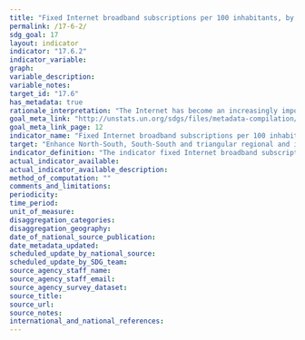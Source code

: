 ```yaml
---
title: "Fixed Internet broadband subscriptions per 100 inhabitants, by speed"
permalink: /17-6-2/
sdg_goal: 17
layout: indicator
indicator: "17.6.2"
indicator_variable: 
graph: 
variable_description: 
variable_notes: 
target_id: "17.6"
has_metadata: true
rationale_interpretation: "The Internet has become an increasingly important tool to provide access to information, and can help foster and enhance regional and international cooperation on, and access to, science, technology and innovations, and enhance knowledge sharing. High-speed Internet access is important to ensure that Internet users have quality access to the Internet and can take advantage of the growing amount of Internet content ' including user-generated content ', services and information. \nWhile the number of fixed-broadband subscriptions has increased substantially over the last years and while service providers offer increasingly higher speeds, fixed Internet broadband can vary tremendously by speed, thus affecting the quality and functionality of Internet access. Many countries, especially in the developing world, have not only a very limited amount of fixed-broadband subscriptions, but also at very low speeds. This limitation is a barrier to the Target 17.6 and the indicator highlights the potential of the Internet (especially through high-speed access) to enhance cooperation, improve access to science, technology and innovation, and share knowledge. The indicator also highlights the importance of Internet use as a development enabler and helps to measure the digital divide, which, if not properly addressed, will aggravate inequalities in all development domains. Information on fixed broadband subscriptions by speed will contribute to the design of targeted policies to overcome those divides."
goal_meta_link: "http://unstats.un.org/sdgs/files/metadata-compilation/Metadata-Goal-17.pdf"
goal_meta_link_page: 12
indicator_name: "Fixed Internet broadband subscriptions per 100 inhabitants, by speed"
target: "Enhance North-South, South-South and triangular regional and international cooperation on and access to science, technology and innovation and enhance knowledge sharing on mutually agreed terms, including through improved coordination among existing mechanisms, in particular at the United Nations level, and through a global technology facilitation mechanism."
indicator_definition: "The indicator fixed Internet broadband subscriptions, by speed, refers to the number of fixed broadband subscriptions to the public Internet, split by advertised download speed. Fixed Internet broadband subscriptions refer to subscriptions to high-speed access to the public Internet (a TCP/IP connection), at downstream speeds equal to, or greater than, 256 kbit/s. This includes cable modem, DSL, fibre-to-the-home/building, other fixed (wired)- broadband subscriptions, satellite broadband and terrestrial fixed wireless broadband. This total is measured irrespective of the method of payment. It excludes subscriptions that have access to data communications (including the Internet) via mobile-cellular networks. It should include fixed WiMAX and any other fixed wireless technologies. It includes both residential subscriptions and subscriptions for organizations. The Internet is a worldwide public computer network. It provides access to a number of communication services including the World Wide Web and carries e-mail, news, entertainment and data files. The indicator is currently broken down by the following subscription speeds: 	256 kbit/s to less than 2 Mbit/s subscriptions: Refers to all fixed broadband Internet subscriptions with advertised downstream speeds equal to, or greater than, 256 kbit/s and less than 2 Mbit/s. 	2 Mbit/s to less than 10 Mbit/s subscriptions: Refers to all fixed -broadband Internet subscriptions with advertised downstream speeds equal to, or greater than, 2 Mbit/s and less than 10 Mbit/s. 	Equal to or above 10 Mbit/s subscriptions (4213_G10). Refers to all fixed - broadband Internet subscriptions with advertised downstream speeds equal to, or greater than, 10 Mbit/s. ITU collects data for this indicator through an annual questionnaire from national regulatory authorities or Information and Communication Technology (ICT) Ministries, who collect the data from national Internet service providers. The data can be collected by asking each Internet service provider in the country to provide the number of their fixed-broadband subscriptions by the speeds indicated. The data are then added up to obtain the country totals."
actual_indicator_available: 
actual_indicator_available_description: 
method_of_computation: ""
comments_and_limitations: 
periodicity: 
time_period: 
unit_of_measure: 
disaggregation_categories: 
disaggregation_geography: 
date_of_national_source_publication: 
date_metadata_updated: 
scheduled_update_by_national_source: 
scheduled_update_by_SDG_team: 
source_agency_staff_name: 
source_agency_staff_email: 
source_agency_survey_dataset: 
source_title: 
source_url: 
source_notes: 
international_and_national_references: 
---
```


